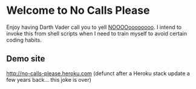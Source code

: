 # Welcome to No Calls Please

Enjoy having Darth Vader call you to yell [NOOOOoooooooo](http://darthno.ytmnd.com).  I intend to invoke this from shell scripts when I need to train myself to avoid certain coding habits.

## Demo site
http://no-calls-please.heroku.com (defunct after a Heroku stack update a few years back... this joke is over)
